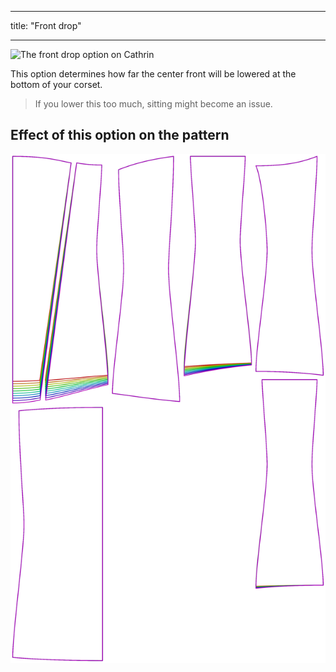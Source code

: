***

title: "Front drop"

***

![The front drop option on Cathrin](./frontdrop.svg)

This option determines how far the center front will be lowered at the bottom of your corset.

> If you lower this too much, sitting might become an issue.

## Effect of this option on the pattern

![This image shows the effect of this option by superimposing several variants that have a different value for this option](cathrin_frontdrop_sample.svg "Effect of this option on the pattern")
